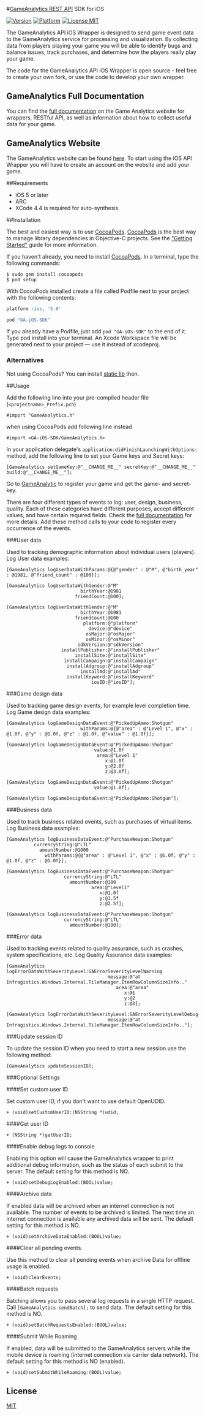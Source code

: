 #[GameAnalytics REST API](http://support.gameanalytics.com/forums/21598176-The-REST-API) SDK for iOS

[![Version](https://cocoapod-badges.herokuapp.com/v/GA-iOS-SDK/badge.png)](http://cocoadocs.org/docsets/GA-iOS-SDK)
[![Platform](https://cocoapod-badges.herokuapp.com/p/GA-iOS-SDK/badge.png)](http://cocoadocs.org/docsets/GA-iOS-SDK)
[![License MIT](https://go-shields.herokuapp.com/license-MIT-blue.png)](http://opensource.org/licenses/MIT)


The GameAnalytics API iOS Wrapper is designed to send game event data to the GameAnalytics service for processing and visualization. By collecting data from players playing your game you will be able to identify bugs and balance issues, track purchases, and determine how the players really play your game.

The code for the GameAnalytics API iOS Wrapper is open source - feel free to create your own fork, or use the code to develop your own wrapper.

## GameAnalytics Full Documentation

You can find the [full documentation](http://support.gameanalytics.com/forums) on the Game Analytics website for wrappers, RESTful API, as well as information about how to collect useful data for your game.

## GameAnalytics Website

The GameAnalytics website can be found [here](http://www.gameanalytics.com/).
To start using the iOS API Wrapper you will have to create an account on the website and add your game.


##Requirements

- iOS 5 or later
- ARC
- XCode 4.4 is required for auto-synthesis.

##Installation

The best and easiest way is to use [CocoaPods](http://cocoapods.org).
[CocoaPods](http://cocoapods.org) is the best way to manage library dependencies in Objective-C projects.
See the ["Getting Started"](http://cocoapods.org/#get_started) guide for more information.

If you haven't already, you need to install [CocoaPods](http://cocoapods.org).
In a terminal, type the following commands:

	$ sudo gem install cocoapods
	$ pod setup

With CocoaPods installed create a file called Podfile next to your project with the following contents:

```ruby
platform :ios, '5.0'

pod "GA-iOS-SDK"
```

If you already have a Podfile, just add `pod "GA-iOS-SDK"` to the end of it.
Type pod install into your terminal.
An Xcode Workspace file will be generated next to your project — use it instead of xcodeproj.

### Alternatives

Not using CocoaPods?
You can install [static lib](https://github.com/GameAnalytics/GA-iOS-SDK/blob/master/StaticLibInstallation.md) then.

##Usage

Add the following line into your pre-compiled header file (`<projectname>_Prefix.pch`)

    #import "GameAnalytics.h"

when using CocoaPods add following line instead

    #import <GA-iOS-SDK/GameAnalytics.h>

In your application delegate's `application:didFinishLaunchingWithOptions:` method, add the following line to set your Game keys and Secret keys:

    [GameAnalytics setGameKey:@"__CHANGE_ME__" secretKey:@"__CHANGE_ME__" build:@"__CHANGE_ME__"];

Go to [GameAnalytic](http://www.gameanalytics.com) to register your game and get the game- and secret-key.

There are four different types of events to log: user, design, business, quality.
Each of these categories have different purposes, accept different values, and have certain required fields.
Check the [full documentation](http://support.gameanalytics.com/forums) for more details.
Add these method calls to your code to register every occurrence of the events.

###User data

Used to tracking demographic information about individual users (players).
Log User data examples:

    [GameAnalytics logUserDataWithParams:@{@"gender" : @"M", @"birth_year" : @1981, @"friend_count" : @100}];

    [GameAnalytics logUserDataWithGender:@"M"
                               birthYear:@1981
                             friendCount:@100];

    [GameAnalytics logUserDataWithGender:@"M"
                               birthYear:@1981
                             friendCount:@100
                                platform:@"platform"
                                  device:@"device"
                                 osMajor:@"osMajor"
                                 osMinor:@"osMinor"
                              sdkVersion:@"sdkVersion"
                        installPublisher:@"installPublisher"
                             installSite:@"installSite"
                         installCampaign:@"installCampaign"
                          installAdgroup:@"installAdgroup"
                               installAd:@"installAd"
                          installKeyword:@"installKeyword"
                                   iosID:@"iosID"];



###Game design data

Used to tracking game design events, for example level completion time.
Log Game design data examples:

    [GameAnalytics logGameDesignDataEvent:@"PickedUpAmmo:Shotgun"
    						   withParams:@{@"area" : @"Level 1", @"x" : @1.0f, @"y" : @1.0f, @"z" : @1.0f, @"value" : @1.0f}];

    [GameAnalytics logGameDesignDataEvent:@"PickedUpAmmo:Shotgun"
                                    value:@1.0f
                                     area:@"Level 1"
                                        x:@1.0f
                                        y:@2.0f
                                        z:@3.0f];

    [GameAnalytics logGameDesignDataEvent:@"PickedUpAmmo:Shotgun"
                                    value:@1.0f];

    [GameAnalytics logGameDesignDataEvent:@"PickedUpAmmo:Shotgun"];

###Business data

Used to track business related events, such as purchases of virtual items.
Log Business data examples:

    [GameAnalytics logBusinessDataEvent:@"PurchaseWeapon:Shotgun"
              currencyString:@"LTL"
                amountNumber:@1000
                  withParams:@{@"area" : @"Level 1", @"x" : @1.0f, @"y" : @1.0f, @"z" : @1.0f}];

    [GameAnalytics logBusinessDataEvent:@"PurchaseWeapon:Shotgun"
                         currencyString:@"LTL"
                           amountNumber:@100
                                   area:@"Level1"
                                      x:@1.0f
                                      y:@1.5f
                                      z:@2.5f];

    [GameAnalytics logBusinessDataEvent:@"PurchaseWeapon:Shotgun"
                         currencyString:@"LTL"
                           amountNumber:@100];

###Error data

Used to tracking events related to quality assurance, such as crashes, system specifications, etc.
Log Quality Assurance data examples:

    [GameAnalytics logErrorDataWithSeverityLevel:GAErrorSeverityLevelWarning
                                         message:@"at Infragistics.Windows.Internal.TileManager.ItemRowColumnSizeInfo.."
                                            area:@"area"
                                               x:@1
                                               y:@2
                                               z:@3];

    [GameAnalytics logErrorDataWithSeverityLevel:GAErrorSeverityLevelDebug
                                         message:@"at Infragistics.Windows.Internal.TileManager.ItemRowColumnSizeInfo.."];

###Update session ID

To update the session ID when you need to start a new session use the following method:

    [GameAnalytics updateSessionID];


###Optional Settings

####Set custom user ID

Set custom user ID, if you don't want to use default OpenUDID.

	+ (void)setCustomUserID:(NSString *)udid;

####Get user ID

	+ (NSString *)getUserID;

####Enable debug logs to console

Enabling this option will cause the GameAnalytics wrapper to print additional debug information, such as the status of each submit to the server.
The default setting for this method is NO.

	+ (void)setDebugLogEnabled:(BOOL)value;

####Archive data

If enabled data will be archived when an internet connection is not available.
The number of events to be archived is limited.
The next time an internet connection is available any archived data will be sent.
The default setting for this method is NO.

	+ (void)setArchiveDataEnabled:(BOOL)value;

####Clear all pending events.

Use this method to clear all pending events when archive Data for offline usage is enabled.

	+ (void)clearEvents;

####Batch requests

Batching allows you to pass several log requests in a single HTTP request.
Call `[GameAnalytics sendBatch];` to send data.
The default setting for this method is NO.

	+ (void)setBatchRequestsEnabled:(BOOL)value;

####Submit While Roaming

If enabled, data will be submitted to the GameAnalytics servers
while the mobile device is roaming (internet connection via carrier data network).
The default setting for this method is NO (enabled).

	+ (void)setSubmitWhileRoaming:(BOOL)value;

## License

[MIT](http://opensource.org/licenses/MIT)
